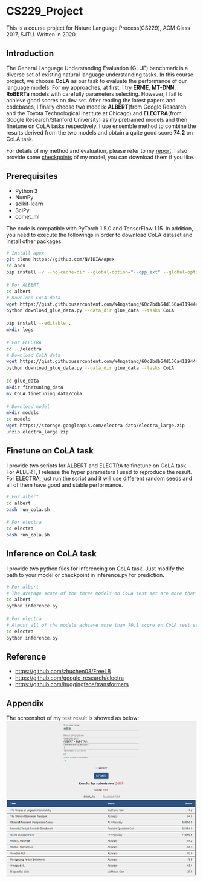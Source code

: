# CS229_Project
This is a course project for Nature Language Process(CS229), ACM Class 2017, SJTU. Written in 2020.

## Introduction
The General Language Understanding Evaluation (GLUE) benchmark is a diverse set of existing natural language understanding tasks. In this course project, we choose **CoLA** as our task to evaluate the performance of our language models. For my approaches, at first, I try **ERNIE**, **MT-DNN**, **RoBERTa** models with carefully parameters selecting. However, I fail to achieve good scores on dev set. After reading the latest papers and codebases, I finally choose two models: **ALBERT**(from Google Research and the Toyota Technological Institute at Chicago) and **ELECTRA**(from Google Research/Stanford University) as my pretrained models and then finetune on CoLA tasks respectively. I use ensemble method to combine the results derived from the two models and obtain a quite good score **74.2** on CoLA task.

For details of my method and evaluation, please refer to my [report](doc/report.pdf).
I also provide some [checkpoints](https://jbox.sjtu.edu.cn/l/hJjlw9) of my model, you can download them if you like. 

## Prerequisites
* Python 3
* NumPy
* scikit-learn
* SciPy
* comet_ml

The code is compatible with PyTorch 1.5.0 and TensorFlow 1.15. In addition, you need to execute the followings in order to download CoLA dataset and install other packages.

```bash
# Install apex
git clone https://github.com/NVIDIA/apex
cd apex
pip install -v --no-cache-dir --global-option="--cpp_ext" --global-option="--cuda_ext" ./

# For ALBERT
cd albert
# Download CoLA data
wget https://gist.githubusercontent.com/W4ngatang/60c2bdb54d156a41194446737ce03e2e/raw/17b8dd0d724281ed7c3b2aeeda662b92809aadd5/download_glue_data.py
python download_glue_data.py --data_dir glue_data --tasks CoLA

pip install --editable .
mkdir logs

# For ELECTRA
cd ../electra
# Download CoLA data
wget https://gist.githubusercontent.com/W4ngatang/60c2bdb54d156a41194446737ce03e2e/raw/17b8dd0d724281ed7c3b2aeeda662b92809aadd5/download_glue_data.py
python download_glue_data.py --data_dir glue_data --tasks CoLA

cd glue_data
mkdir finetuning_data
mv CoLA finetuning_data/cola

# Download model
mkdir models
cd models
wget https://storage.googleapis.com/electra-data/electra_large.zip
unzip electra_large.zip

```

## Finetune on CoLA task
I provide two scripts for ALBERT and ELECTRA to finetune on CoLA task. For ALBERT, I release the hyper parameters I used to reproduce the result. For ELECTRA, just run the script and it will use different random seeds and all of them have good and stable performance.
```bash
# For albert
cd albert
bash run_cola.sh

# For electra
cd electra
bash run_cola.sh

```
## Inference on CoLA task
I provide two python files for inferencing on CoLA task. Just modify the path to your model or checkpoint in inference.py for prediction.
```bash
# For albert
# The average score of the three models on CoLA test set are more than 69.8.
cd albert
python inference.py

# For electra
# Almost all of the models achieve more than 70.1 score on CoLA test set.
cd electra
python inference.py

```
## Reference
* https://github.com/zhuchen03/FreeLB
* https://github.com/google-research/electra
* https://github.com/huggingface/transformers

## Appendix
The screenshot of my test result is showed as below:
![Result](img/result.png)




